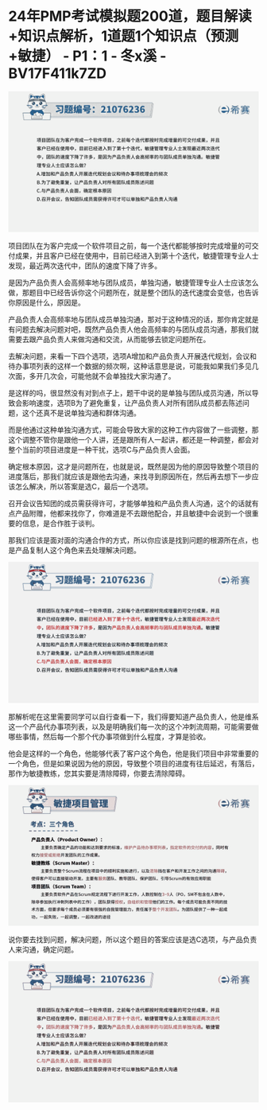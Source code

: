# 24年PMP考试模拟题200道，题目解读+知识点解析，1道题1个知识点（预测+敏捷） - P1：1 - 冬x溪 - BV17F411k7ZD

![](img/afe664b68e750a733812c4e7bf50dd3b_0.png)

项目团队在为客户完成一个软件项目之前，每一个迭代都能够按时完成增量的可交付成果，并且客户已经在使用中，目前已经进入到第十个迭代，敏捷管理专业人士发现，最近两次迭代中，团队的速度下降了许多。

是因为产品负责人会高频率地与团队成员，单独沟通，敏捷管理专业人士应该怎么做，那题目中已经告诉你这个问题所在，就是整个团队的迭代速度会变低，也告诉你原因是什么，原因是。

产品负责人会高频率地与团队成员单独沟通，那对于这种情况的话，那你肯定就是有问题去解决问题对吧，既然产品负责人他会高频率的与团队成员沟通，那我们就需要去跟产品负责人来做沟通和交流，从而能够去锁定问题所在。

去解决问题，来看一下四个选项，选项A增加和产品负责人开展迭代规划，会议和待办事项列表的这样一个数据的频次啊，这种话意思是说，可能我如果我们多见几次面，多开几次会，可能他就不会单独找大家沟通了。

是这样的吗，很显然没有对到点子上，题干中说的是单独与团队成员沟通，所以导致会影响速度，选项B为了避免重复，让产品负责人对所有团队成员都去陈述问题，这个还真不是说单独沟通和群体沟通。

而是他通过这种单独沟通方式，可能会导致大家的这种工作内容做了一些调整，那这个调整不管你是跟他一个人讲，还是跟所有人一起讲，都还是一种调整，都会对整个当前的项目进度是一种干扰，选项C与产品负责人会面。

确定根本原因，这才是问题所在，也就是说，既然是因为他的原因导致整个项目的进度落后，那我们就应该是跟他去沟通，来找寻到原因所在，然后再去想下一步应该怎么解决，所以答案是选C，最后一个选项。

召开会议告知团的成员需获得许可，才能够单独和产品负责人沟通，这个的话就有点产品附赠，他都来找你了，你难道是不去跟他配合，并且敏捷中会说到一个很重要的信息，是合作胜于谈判。

那我们应该是面对面的沟通合作的方式，所以你应该是找到问题的根源所在点，也是产品复制人这个角色来去处理解决问题。



![](img/afe664b68e750a733812c4e7bf50dd3b_2.png)

那解析呢在这里需要同学可以自行查看一下，我们得要知道产品负责人，他是维系这一个产品代办事项列表，以及是明确我们每一次的这个冲刺流周期，可能需要做哪些事情，然后每一个那个代办事项做到什么程度，才算是验收。

他会是这样的一个角色，他能够代表了客户这个角色，他是我们项目中非常重要的一个角色，但是如果说因为他的原因，导致整个项目的进度有往后延迟，有落后，那作为敏捷教练，您其实要是清除障碍，你要去清除障碍。



![](img/afe664b68e750a733812c4e7bf50dd3b_4.png)

说你要去找到问题，解决问题，所以这个题目的答案应该是选C选项，与产品负责人来沟通，确定问题。

![](img/afe664b68e750a733812c4e7bf50dd3b_6.png)